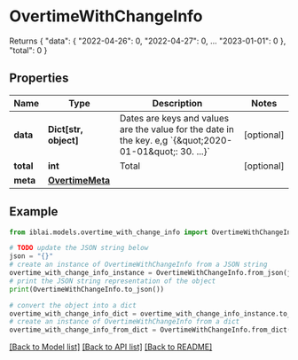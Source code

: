 # OvertimeWithChangeInfo

Returns     {         \"data\": {             \"2022-04-26\": 0,             \"2022-04-27\": 0,             ...             \"2023-01-01\": 0         },         \"total\": 0     }

## Properties

Name | Type | Description | Notes
------------ | ------------- | ------------- | -------------
**data** | **Dict[str, object]** | Dates are keys and values are the value for the date in the key. e,g &#x60;{\&quot;2020-01-01\&quot;: 30. ...}&#x60; | [optional] 
**total** | **int** | Total | [optional] 
**meta** | [**OvertimeMeta**](OvertimeMeta.md) |  | 

## Example

```python
from iblai.models.overtime_with_change_info import OvertimeWithChangeInfo

# TODO update the JSON string below
json = "{}"
# create an instance of OvertimeWithChangeInfo from a JSON string
overtime_with_change_info_instance = OvertimeWithChangeInfo.from_json(json)
# print the JSON string representation of the object
print(OvertimeWithChangeInfo.to_json())

# convert the object into a dict
overtime_with_change_info_dict = overtime_with_change_info_instance.to_dict()
# create an instance of OvertimeWithChangeInfo from a dict
overtime_with_change_info_from_dict = OvertimeWithChangeInfo.from_dict(overtime_with_change_info_dict)
```
[[Back to Model list]](../README.md#documentation-for-models) [[Back to API list]](../README.md#documentation-for-api-endpoints) [[Back to README]](../README.md)


